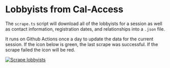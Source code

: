 # Lobbyists from Cal-Access


The `scrape.ts` script will download all of the lobbyists for a session as well as contact information, registration dates, and relationships into a `.json` file.

It runs on Github Actions once a day to update the data for the current session. If the icon below is green, the last scrape was successful. If the scrape failed the icon will be red.

[![Scrape lobbyists](https://github.com/jeremiak/cal-access-lobbyists/actions/workflows/scrape.yml/badge.svg)](https://github.com/jeremiak/cal-access-lobbyists/actions/workflows/scrape.yml)
